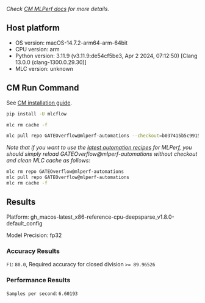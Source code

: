 *Check [CM MLPerf docs](https://docs.mlcommons.org/inference) for more details.*

## Host platform

* OS version: macOS-14.7.2-arm64-arm-64bit
* CPU version: arm
* Python version: 3.11.9 (v3.11.9:de54cf5be3, Apr  2 2024, 07:12:50) [Clang 13.0.0 (clang-1300.0.29.30)]
* MLC version: unknown

## CM Run Command

See [CM installation guide](https://docs.mlcommons.org/inference/install/).

```bash
pip install -U mlcflow

mlc rm cache -f

mlc pull repo GATEOverflow@mlperf-automations --checkout=b037415b5c9915cf043bc59e5144d692c60fbe51


```
*Note that if you want to use the [latest automation recipes](https://docs.mlcommons.org/inference) for MLPerf,
 you should simply reload GATEOverflow@mlperf-automations without checkout and clean MLC cache as follows:*

```bash
mlc rm repo GATEOverflow@mlperf-automations
mlc pull repo GATEOverflow@mlperf-automations
mlc rm cache -f

```

## Results

Platform: gh_macos-latest_x86-reference-cpu-deepsparse_v1.8.0-default_config

Model Precision: fp32

### Accuracy Results 
`F1`: `80.0`, Required accuracy for closed division `>= 89.96526`

### Performance Results 
`Samples per second`: `6.60193`
